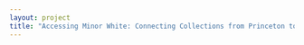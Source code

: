 ```yaml
--- 
layout: project 
title: "Accessing Minor White: Connecting Collections from Princeton to Portland" 
---
```



